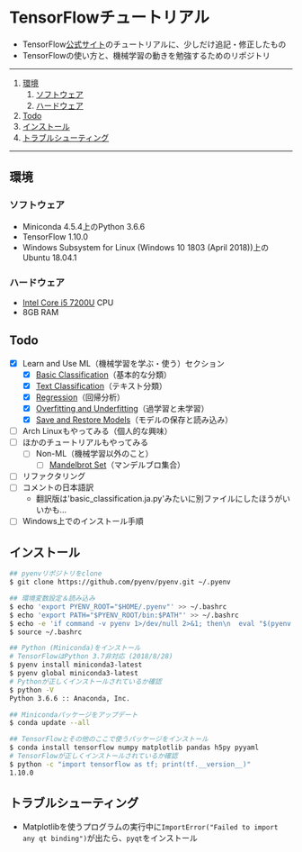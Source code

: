 # TensorFlowチュートリアル

- TensorFlow[公式サイト](https://www.tensorflow.org/)のチュートリアルに、少しだけ追記・修正したもの
- TensorFlowの使い方と、機械学習の動きを勉強するためのリポジトリ

---

1. [環境](#環境)
    1. [ソフトウェア](#ソフトウェア)
    1. [ハードウェア](#ハードウェア)
1. [Todo](#todo)
1. [インストール](#インストール)
1. [トラブルシューティング](#トラブルシューティング)

---

## 環境

### ソフトウェア

- Miniconda 4.5.4上のPython 3.6.6
- TensorFlow 1.10.0
- Windows Subsystem for Linux (Windows 10 1803 (April 2018))上のUbuntu 18.04.1

### ハードウェア

- [Intel Core i5 7200U](https://ark.intel.com/ja/products/95443/Intel-Core-i5-7200U-Processor-3M-Cache-up-to-3_10-GHz) CPU
- 8GB RAM

## Todo

- [x] Learn and Use ML（機械学習を学ぶ・使う）セクション
    - [x] [Basic Classification](https://www.tensorflow.org/tutorials/keras/basic_classification)（基本的な分類）
    - [x] [Text Classification](https://www.tensorflow.org/tutorials/keras/basic_text_classification)（テキスト分類）
    - [x] [Regression](https://www.tensorflow.org/tutorials/keras/basic_regression)（回帰分析）
    - [x] [Overfitting and Underfitting](https://www.tensorflow.org/tutorials/keras/overfit_and_underfit)（過学習と未学習）
    - [x] [Save and Restore Models](https://www.tensorflow.org/tutorials/keras/save_and_restore_models)（モデルの保存と読み込み）
- [ ] Arch Linuxもやってみる（個人的な興味）
- [ ] ほかのチュートリアルもやってみる
    - [ ] Non-ML（機械学習以外のこと）
        - [ ] [Mandelbrot Set](https://www.tensorflow.org/tutorials/non-ml/mandelbrot)（マンデルブロ集合）
- [ ] リファクタリング
- [ ] コメントの日本語訳
    - 翻訳版は'basic_classification.ja.py'みたいに別ファイルにしたほうがいいかも…
- [ ] Windows上でのインストール手順

## インストール

```bash
## pyenvリポジトリをclone
$ git clone https://github.com/pyenv/pyenv.git ~/.pyenv

## 環境変数設定＆読み込み
$ echo 'export PYENV_ROOT="$HOME/.pyenv"' >> ~/.bashrc
$ echo 'export PATH="$PYENV_ROOT/bin:$PATH"' >> ~/.bashrc
$ echo -e 'if command -v pyenv 1>/dev/null 2>&1; then\n  eval "$(pyenv init -)"\nfi' >> ~/.bashrc
$ source ~/.bashrc

## Python (Miniconda)をインストール
# TensorFlowはPython 3.7非対応 (2018/8/28)
$ pyenv install miniconda3-latest
$ pyenv global miniconda3-latest
# Pythonが正しくインストールされているか確認
$ python -V
Python 3.6.6 :: Anaconda, Inc.

## Minicondaパッケージをアップデート
$ conda update --all

## TensorFlowとその他のここで使うパッケージをインストール
$ conda install tensorflow numpy matplotlib pandas h5py pyyaml
# TensorFlowが正しくインストールされているか確認
$ python -c "import tensorflow as tf; print(tf.__version__)"
1.10.0
```

## トラブルシューティング

- Matplotlibを使うプログラムの実行中に`ImportError("Failed to import any qt binding")`が出たら、`pyqt`をインストール
